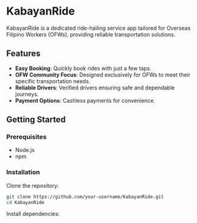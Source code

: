 # KabayanRide

KabayanRide is a dedicated ride-hailing service app tailored for Overseas Filipino Workers (OFWs), providing reliable transportation solutions.

## Features

- **Easy Booking**: Quickly book rides with just a few taps.
- **OFW Community Focus**: Designed exclusively for OFWs to meet their specific transportation needs.
- **Reliable Drivers**: Verified drivers ensuring safe and dependable journeys.
- **Payment Options**: Cashless payments for convenience.

## Getting Started

### Prerequisites

- Node.js
- npm

### Installation

Clone the repository:

```bash
git clone https://github.com/your-username/KabayanRide.git
cd KabayanRide
```
Install dependencies:
